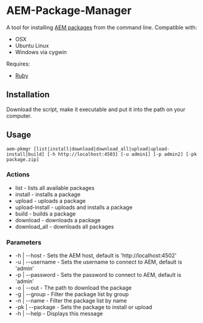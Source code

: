 # AEM-Package-Manager

A tool for installing [AEM packages](https://docs.adobe.com/docs/en/aem/6-0/administer/content/package-manager.html) from the command line. Compatible with:

 * OSX
 * Ubuntu Linux
 * Windows via cygwin

Requires:

* [Ruby](https://www.ruby-lang.org/en/downloads/)

## Installation

Download the script, make it executable and put it into the path on your computer.

## Usage

`aem-pkmgr [list|install|download|download_all|upload|upload-install|build] [-h http://localhost:4503] [-u admin1] [-p admin2] [-pk package.zip]`

### Actions

 * list            - lists all available packages
 * install         - installs a package
 * upload          - uploads a package
 * upload-install  - uploads and installs a package
 * build           - builds a package
 * download        - downloads a package
 * download_all    - downloads all packages

### Parameters

 * -h  | --host     - Sets the AEM host, default is 'http://localhost:4502'
 * -u  | --username - Sets the username to connect to AEM, default is 'admin'
 * -p  | --password - Sets the password to connect to AEM, default is 'admin'
 * -o  | --out      - The path to download the package
 * -g  | --group    - Filter the package list by group
 * -n  | --name     - Filter the package list by name
 * -pk | --package  - Sets the package to install or upload
 * -h  | --help     - Displays this message
